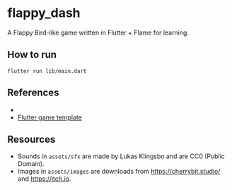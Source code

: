 # flappy_dash

A Flappy Bird-like game written in Flutter + Flame for learning.

## How to run

`flutter run lib/main.dart`

## References
- 
- [Flutter game template](https://github.com/flutter/games)

## Resources

- Sounds in `assets/sfx` are made by Lukas Klingsbo and are CC0 (Public Domain).
- Images in `assets/images` are downloads from https://cherrybit.studio/ and https://itch.io.
